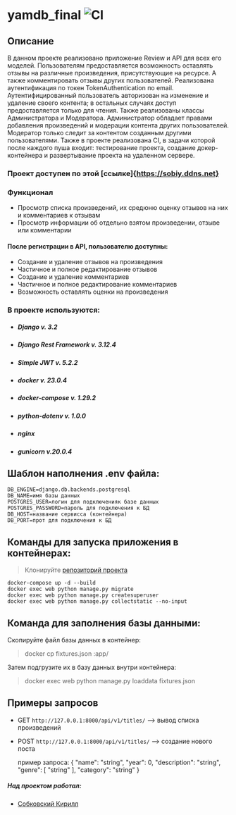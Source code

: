 # yamdb_final ![CI](https://github.com/Sobiyk/yamdb_final/actions/workflows/yamdb_workflow.yml/badge.svg)
## Описание
В данном проекте реализовано приложение Review и API для всех его моделей. Пользователям предоставляется возможность оставлять отзывы на различные произведения, присутствующие на ресурсе. А также комментировать отзывы других пользователей.
Реализована аутентификация по токен TokenAuthentication по email. Аутентифицированный пользователь авторизован на изменение и удаление своего контента; в остальных случаях доступ предоставляется только для чтения.
Также реализованы классы Администратора и Модератора. Администратор обладает правами добавления произведений и модерации контента других пользователей. Модератор только следит за контентом созданным другими пользователями.
Также в проекте реализована CI, в задачи которой после каждого пуша входит: тестирование проекта, создание докер-контейнера и развертывание проекта на удаленном сервере.

### Проект доступен по этой [ссылке]{https://sobiy.ddns.net}
### Функционал
* Просмотр списка произведений, их средюню оценку отзывов на них и комментариев к отзывам
* Просмотр информации об отдельно взятом произведении, отзыве или комментарии

#### После регистрации в API, пользователю доступны:
* Создание и удаление отзывов на произведения
* Частичное и полное редактирование отзывов
* Создание и удаление комментариев
* Частичное и полное редактирование комментариев
* Возможность оставлять оценки на произведения

### В проекте используются:
* ##### Django v. 3.2
* ##### Django Rest Framework v. 3.12.4
* ##### Simple JWT v. 5.2.2
* ##### docker v. 23.0.4
* ##### docker-compose v. 1.29.2
* ##### python-dotenv v. 1.0.0
* ##### nginx
* ##### gunicorn v.20.0.4

## Шаблон наполнения .env файла:
```
DB_ENGINE=django.db.backends.postgresql
DB_NAME=имя базы данных
POSTGRES_USER=логин для подключенияк базе данных
POSTGRES_PASSWORD=пароль для подключения к БД
DB_HOST=название сервисса (контейнера)
DB_PORT=прот для подключения к БД
```

## Команды для запуска приложения в контейнерах:

> Клонируйте [репозиторий проекта](https://github.com/Sobiyk/infra_sp2)

```
docker-compose up -d --build
docker exec web python manage.py migrate 
docker exec web python manage.py createsuperuser
docker exec web python manage.py collectstatic --no-input
```

## Команда для заполнения базы данными:

Cкопируйте файл базы данных в контейнер:

> docker cp fixtures.json <id>:app/

Затем подгрузите их в базу данных внутри контейнера:

> docker exec web python manage.py loaddata fixtures.json

## Примеры запросов

* GET `http://127.0.0.1:8000/api/v1/titles/` --> вывод списка произведений
* POST `http://127.0.0.1:8000/api/v1/titles/` --> создание нового поста

  пример запроса:
                  {
                      "name": "string",
                      "year": 0,
                      "description": "string",
                      "genre": [
                          "string"
                      ],
                      "category": "string"
                  }  


##### Над проектом работал:
* [Собковский Кирилл](https://github.com/Sobiyk)